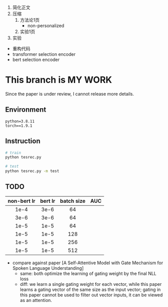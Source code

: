1. 简化正文
2. 压缩
   1. 方法论1页
      - non-personalized
   2. 实验1页
3. 实验
  - 重构代码
  - transformer selection encoder
  - bert selection encoder
# This branch is MY WORK
Since the paper is under review, I cannot release more details.

## Environment
```
python=3.8.11
torch==1.9.1
```

## Instruction
```bash
# train
python tesrec.py

# test
python tesrec.py -m test
```

## TODO
|non-bert lr|bert lr|batch size|AUC|
|:-:|:-:|:-:|:-:|
|1e-4|3e-6|64||
|3e-6|3e-6|64||
|1e-5|1e-5|64||
|1e-5|1e-5|128||
|1e-5|1e-5|256||
|1e-5|1e-5|512||

- compare against paper [A Self-Attentive Model with Gate Mechanism for Spoken Language Understanding]
  - same: both optimize the learning of gating weight by the final NLL loss
  - diff: we learn a single gating weight for each vector, while this paper learns a gating vector of the same size as the input vector; gating in this paper cannot be used to filter out vector inputs, it can be viewed as an attention.

